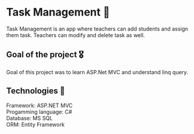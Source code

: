 
# Task Management 🚀

Task Management is an app where teachers can add students and assign them task. Teachers can modify and delete task as well.
## Goal of the project 🎖️

Goal of this project was to learn ASP.Net MVC and understand linq query.
## Technologies 📌

Framework: ASP.NET MVC\
Progamming language: C#\
Database: MS SQL\
ORM: Entity Framework
